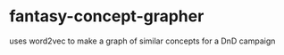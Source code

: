 fantasy-concept-grapher
=======================

uses word2vec to make a graph of similar concepts for a DnD campaign
